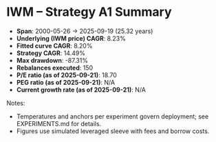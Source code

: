 # IWM – Strategy A1 Summary

- **Span**: 2000-05-26 → 2025-09-19 (25.32 years)
- **Underlying (IWM price) CAGR**: 8.23%
- **Fitted curve CAGR**: 8.20%
- **Strategy CAGR**: 14.49%
- **Max drawdown**: -87.31%
- **Rebalances executed**: 150
- **P/E ratio (as of 2025-09-21)**: 18.70
- **PEG ratio (as of 2025-09-21)**: N/A
- **Current growth rate (as of 2025-09-21)**: N/A

Notes:

- Temperatures and anchors per experiment govern deployment; see EXPERIMENTS.md for details.
- Figures use simulated leveraged sleeve with fees and borrow costs.

